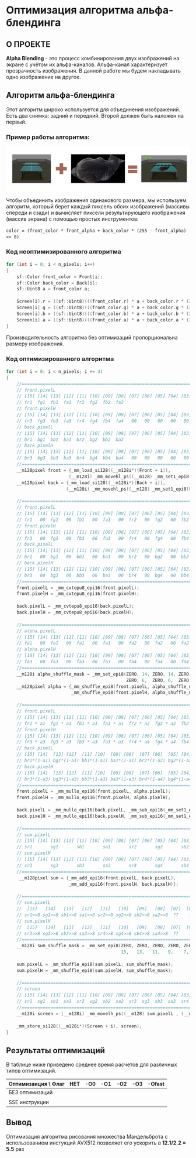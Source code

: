 # Оптимизация алгоритма альфа-блендинга
## О ПРОЕКТЕ

**Alpha Blending** - это процесс комбинирования двух изображений на экране с учётом их альфа-каналов. Альфа-канал характеризует прозрачность изображения. В данной работе мы будем накладывать одно изображение на другое.

## Алгоритм альфа-блендинга

Этот алгоритм широко используется для объединения изображений. Есть два снимка: задний и передний. Второй должен быть наложен на первый. 

### Пример работы алгоритма:
![Rezult](readme_files/AlphaBlendingPicture.png)

Чтобы объединить изображения одинакового размера, мы используем алгоритм, который берет каждый пиксель обоих изображений (массивы спереди и сзади) и вычисляет пиксели результирующего изображения (массив экрана) с помощью простых инструментов:

``color = (front_color * front_alpha + back_color * (255 - front_alpha) >> 8)``

### Код неоптимизированного алгоритма
```C++
for (int i = 0; i < n_pixels; i++)
{
    sf::Color front_color = Front[i];
    sf::Color back_color = Back[i];
    sf::Uint8 a = front_color.a;

    Screen[i].r = ((sf::Uint8)(((front_color.r) * a + back_color.r * (255 - a)) >> 8));
    Screen[i].g = ((sf::Uint8)(((front_color.g) * a + back_color.g * (255 - a)) >> 8));
    Screen[i].b = ((sf::Uint8)(((front_color.b) * a + back_color.b * (255 - a)) >> 8));
    Screen[i].a = ((sf::Uint8)(((front_color.a) * a + back_color.a * (255 - a)) >> 8));
}
```

Производительность алгоритма без оптимизаций пропорциональна размеру изображения.

### Код оптимизированного алгоритма
```C++
for (int i = 0; i < n_pixels; i += 4)
{
    //================================================================================
    // front.pixelL 
    // [15] [14] [13] [12] [11] [10] [09] [08] [07] [06] [05] [04] [03] [02] [01] [00]
    // fr1  fg1  fb1  fa1  fr2  fg2  fb2  fa2   
    // front.pixelH
    // [15] [14] [13] [12] [11] [10] [09] [08] [07] [06] [05] [04] [03] [02] [01] [00]
    // fr3  fg3  fb3  fa3  fr4  fg4  fb4  fa4   00   00   00   00   00   00   00   00
    // back.pixelL
    // [15] [14] [13] [12] [11] [10] [09] [08] [07] [06] [05] [04] [03] [02] [01] [00]
    // br1  bg1  bb1  ba1  br2  bg2  bb2  ba2   
    // back.pixelH
    // [15] [14] [13] [12] [11] [10] [09] [08] [07] [06] [05] [04] [03] [02] [01] [00]
    // br3  bg3  bb3  ba3  br4  bg4  bb4  ba4   00   00   00   00   00   00   00   00
    //================================================================================
    __m128pixel front = {_mm_load_si128((__m128i*)(Front + i)),
                        (__m128i) _mm_movehl_ps((__m128) _mm_set1_epi8(0), (__m128) front.pixelL)};
    __m128pixel back = {_mm_load_si128((__m128i*)(Back + i)),
                       (__m128i) _mm_movehl_ps((__m128) _mm_set1_epi8(0), (__m128) back.pixelL)};

    //================================================================================
    // front.pixelL 
    // [15] [14] [13] [12] [11] [10] [09] [08] [07] [06] [05] [04] [03] [02] [01] [00]
    // fr1   00  fg1   00  fb1   00  fa1   00  fr2   00  fg2   00  fb2   00  fa2   00
    // front.pixelH
    // [15] [14] [13] [12] [11] [10] [09] [08] [07] [06] [05] [04] [03] [02] [01] [00]
    // fr3   00  fg3   00  fb3   00  fa3   00  fr4   00  fg4   00  fb4   00  fa4   00
    // back.pixelL
    // [15] [14] [13] [12] [11] [10] [09] [08] [07] [06] [05] [04] [03] [02] [01] [00]
    // br1   00  bg1   00  bb1   00  ba1   00  br2   00  bg2   00  bb2   00  ba2   00
    // back.pixelH
    // [15] [14] [13] [12] [11] [10] [09] [08] [07] [06] [05] [04] [03] [02] [01] [00]
    // br3   00  bg3   00  bb3   00  ba3   00  br4   00  bg4   00  bb4   00  ba4   00
    //================================================================================
    front.pixelL = _mm_cvtepu8_epi16(front.pixelL);
    front.pixelH = _mm_cvtepu8_epi16(front.pixelH);

    back.pixelL = _mm_cvtepu8_epi16(back.pixelL);
    back.pixelH = _mm_cvtepu8_epi16(back.pixelH);

    //================================================================================
    // alpha.pixelL
    // [15] [14] [13] [12] [11] [10] [09] [08] [07] [06] [05] [04] [03] [02] [01] [00]
    // fa1   00  fa1   00  fa1   00  fa1   00  fa2   00  fa2   00  fa2   00  fa2   00
    // alpha.pixelH
    // [15] [14] [13] [12] [11] [10] [09] [08] [07] [06] [05] [04] [03] [02] [01] [00]
    // fa3   00  fa3   00  fa3   00  fa3   00  fa4   00  fa4   00  fa4   00  fa4   00
    //================================================================================
    __m128i alpha_shuffle_mask = _mm_set_epi8(ZERO, 14, ZERO, 14, ZERO, 14, ZERO, 14,
                                              ZERO, 6,  ZERO, 6,  ZERO, 6,  ZERO, 6);
    __m128pixel alpha = {_mm_shuffle_epi8(front.pixelL, alpha_shuffle_mask),
                         _mm_shuffle_epi8(front.pixelH, alpha_shuffle_mask)};

    //========================================================================================
    // front.pixelL
    // [15] [14] [13] [12] [11] [10] [09] [08] [07] [06] [05] [04] [03] [02] [01] [00]
    // fr1 * a1  fg1 * a1  fb1 * a1  fa1 * a1  fr2 * a2  fg2 * a2  fb2 * a2  fa2 * a2
    // front.pixelH
    // [15] [14] [13] [12] [11] [10] [09] [08] [07] [06] [05] [04] [03] [02] [01] [00]
    // fr3 * a3  fg3 * a3  fb3 * a3  fa3 * a3  fr4 * a4  fg4 * a4  fb4 * a4  fa4 * a4
    // back.pixelL
    // [15] [14]  [13] [12]  [11] [10]  [09] [08]  [07] [06]  [05] [04]  [03] [02]  [01] [00]
    // br1*(1-a1) bg1*(1-a1) bb1*(1-a1) ba1*(1-a1) br2*(1-a2) bg2*(1-a2) bb2*(1-a2) ba2*(1-a2)
    // back.pixelH
    // [15] [14]  [13] [12]  [11] [10]  [09] [08]  [07] [06]  [05] [04]  [03] [02]  [01] [00]
    // br3*(1-a3) bg3*(1-a3) bb3*(1-a3) ba3*(1-a3) br4*(1-a4) bg4*(1-a4) bb4*(1-a4) ba4*(1-a4)
    //========================================================================================
    front.pixelL = _mm_mullo_epi16(front.pixelL, alpha.pixelL);
    front.pixelH = _mm_mullo_epi16(front.pixelH, alpha.pixelH);  

    back.pixelL = _mm_mullo_epi16(back.pixelL, _mm_sub_epi16(_mm_set1_epi16(255), alpha.pixelL));
    back.pixelH = _mm_mullo_epi16(back.pixelH, _mm_sub_epi16(_mm_set1_epi16(255), alpha.pixelH));

    //================================================================================
    // sum.pixelL
    // [15] [14] [13] [12] [11] [10] [09] [08] [07] [06] [05] [04] [03] [02] [01] [00]
    // sr1       sg1       sb1       sa1       sr2       sg2       sb2       sa2
    // sum.pixelH
    // [15] [14] [13] [12] [11] [10] [09] [08] [07] [06] [05] [04] [03] [02] [01] [00]
    // sr3       sg3       sb3       sa3       sr4       sg4       sb4       sa4
    //================================================================================
     __m128pixel sum = {_mm_add_epi16(front.pixelL, back.pixelL),   
                        _mm_add_epi16(front.pixelH, back.pixelH)};

    //=======================================================================================================
    // sum.pixelL
    //  [15]   [14]   [13]   [12]   [11]   [10]   [09]   [08]  [07]  [06]  [05]  [04]  [03]  [02]  [01]  [00]
    // sr1>>8 sg1>>8 sb1>>8 sa1>>8 sr2>>8 sg2>>8 sb2>>8 sa2>>8  ??    ??    ??    ??    ??    ??    ??    ??
    // sum.pixelH
    //  [15]   [14]   [13]   [12]   [11]   [10]   [09]   [08]  [07]  [06]  [05]  [04]  [03]  [02]  [01]  [00]
    // sr3>>8 sg3>>8 sb3>>8 sa3>>8 sr4>>8 sg4>>8 sb4>>8 sa4>>8  ??    ??    ??    ??    ??    ??    ??    ??
    //=======================================================================================================
    __m128i sum_shuffle_mask = _mm_set_epi8(ZERO, ZERO, ZERO, ZERO, ZERO, ZERO, ZERO, ZERO,
                                            15,   13,   11,   9,    7,    5,    3,    1);

    sum.pixelL = _mm_shuffle_epi8(sum.pixelL, sum_shuffle_mask);
    sum.pixelH = _mm_shuffle_epi8(sum.pixelH, sum_shuffle_mask);

    //================================================================================
    // screen
    // [15] [14] [13] [12] [11] [10] [09] [08] [07] [06] [05] [04] [03] [02] [01] [00]
    // sr1  sg1  sb1  sa1  sr2  sg2  sb2  sa2  sr3  sg3  sb3  sa3  sr4  sg4  sb4  sa4
    //================================================================================
    __m128i screen = (__m128i) _mm_movelh_ps((__m128) sum.pixelL , (__m128) sum.pixelH);
        
    _mm_store_si128((__m128i*)(Screen + i), screen);
}
```

## Результаты оптимизаций

В таблице ниже приведено среднее время расчетов для различных типов оптимизаций.

|Оптимизаиция \ Флаг|НЕТ |-O0 |-O1 |-O2 |-O3 |-Ofast |
|:------------------|:--:|:--:|:--:|:--:|:--:|:-----:|
|БЕЗ оптимизаций    | | | | | |    |
|                   |    |    |    |    |    |       |
|SSE инструкции     | | | | | |    |

## Вывод
Оптимизация алгоритма рисования множества Мандельброта с использованием инстукций AVX512 позволяет его ускорить в **12.1/2.2 = 5.5** раз

